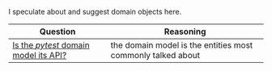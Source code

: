 I speculate about and suggest domain objects here.

| Question| Reasoning |
| --- | ---| 
|[Is the *pytest* domain model its API?](/domain/api.md) |the domain model is the entities most commonly talked about|


